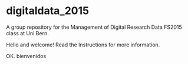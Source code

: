 # digitaldata_2015
A group repository for the Management of Digital Research Data FS2015 class
at Uni Bern.

Hello and welcome! Read the Instructions for more information.

OK.
bienvenidos
